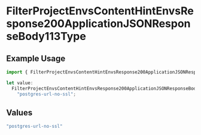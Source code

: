 # FilterProjectEnvsContentHintEnvsResponse200ApplicationJSONResponseBody113Type

## Example Usage

```typescript
import { FilterProjectEnvsContentHintEnvsResponse200ApplicationJSONResponseBody113Type } from "@simplesagar/vercel/models/filterprojectenvsop.js";

let value:
  FilterProjectEnvsContentHintEnvsResponse200ApplicationJSONResponseBody113Type =
    "postgres-url-no-ssl";
```

## Values

```typescript
"postgres-url-no-ssl"
```